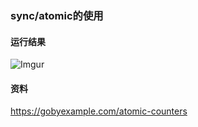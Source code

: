 ### sync/atomic的使用

#### 运行结果
![Imgur](http://i.imgur.com/osYTYly.png)

#### 资料
https://gobyexample.com/atomic-counters